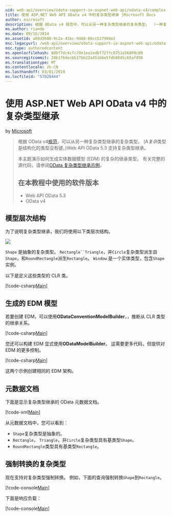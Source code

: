 ```yaml
---
uid: web-api/overview/odata-support-in-aspnet-web-api/odata-v4/complex-type-inheritance-in-odata-v4
title: 使用 ASP.NET Web API OData v4 中的复杂类型继承 |Microsoft Docs
author: microsoft
description: 根据 OData v4 规范中，可以从另一种复杂类型继承的复杂类型。 （一种复杂类型是结构化的类型没有键。）Web API...
ms.author: riande
ms.date: 09/16/2014
ms.assetid: a00d3600-9c2a-41bc-9460-06cc527904e2
msc.legacyurl: /web-api/overview/odata-support-in-aspnet-web-api/odata-v4/complex-type-inheritance-in-odata-v4
msc.type: authoredcontent
ms.openlocfilehash: 8dbf7dc4cfc70e1ea1ed6f72ffc0751a56809c09
ms.sourcegitcommit: 24b1f6decbb17bb22a45166e5fdb0845c65af498
ms.translationtype: MT
ms.contentlocale: zh-CN
ms.lasthandoff: 03/01/2019
ms.locfileid: "57028444"
---
```

<a name="complex-type-inheritance-in-odata-v4-with-aspnet-web-api"></a>使用 ASP.NET Web API OData v4 中的复杂类型继承
====================
by [Microsoft](https://github.com/microsoft)

> 根据 OData v4[规范](http://www.odata.org/documentation/odata-version-4-0/)，可以从另一种复杂类型继承的复杂类型。 (A*复杂*类型是结构化的类型没有键。)Web API OData 5.3 支持复杂类型继承。
> 
> 本主题演示如何生成实体数据模型 (EDM) 的复杂的继承类型。 有关完整的源代码，请参阅[OData 复杂类型继承示例](http://aspnet.codeplex.com/sourcecontrol/latest#Samples/WebApi/OData/v4/ODataComplexTypeInheritanceSample/ReadMe.txt)。
> 
> ## <a name="software-versions-used-in-the-tutorial"></a>在本教程中使用的软件版本
> 
> 
> - Web API OData 5.3
> - OData v4


## <a name="model-hierarchy"></a>模型层次结构

为了说明复杂类型继承，我们将使用以下类层次结构。

![](complex-type-inheritance-in-odata-v4/_static/image1.png)

`Shape` 是抽象的复杂类型。 `Rectangle``Triangle`，并`Circle`复杂类型派生自`Shape`，和`RoundRectangle`派生`Rectangle`。 `Window` 是一个实体类型，包含`Shape`实例。

以下是定义这些类型的 CLR 类。

[!code-csharp[Main](complex-type-inheritance-in-odata-v4/samples/sample1.cs)]

## <a name="build-the-edm-model"></a>生成的 EDM 模型

若要创建 EDM，可以使用**ODataConventionModelBuilder**，，推断从 CLR 类型的继承关系。

[!code-csharp[Main](complex-type-inheritance-in-odata-v4/samples/sample2.cs)]

您还可以构建 EDM 显式使用**ODataModelBuilder**。 这需要更多代码，但提供对 EDM 的更多控制。

[!code-csharp[Main](complex-type-inheritance-in-odata-v4/samples/sample3.cs)]

这两个示例创建相同的 EDM 架构。

## <a name="metadata-document"></a>元数据文档

下面是显示复杂类型继承的 OData 元数据文档。

[!code-xml[Main](complex-type-inheritance-in-odata-v4/samples/sample4.xml?highlight=13,17,25,30)]

从元数据文档中，您可以看到：

- `Shape`复杂类型是抽象的。
- `Rectangle`， `Triangle`，并`Circle`复杂类型具有基类型`Shape`。
- `RoundRectangle`类型具有基类型`Rectangle`。

## <a name="casting-complex-types"></a>强制转换的复杂类型

现在支持对复杂类型强制转换。 例如，下面的查询强制转换`Shape`到`Rectangle`。

[!code-console[Main](complex-type-inheritance-in-odata-v4/samples/sample5.cmd)]

下面是响应负载：

[!code-console[Main](complex-type-inheritance-in-odata-v4/samples/sample6.cmd)]
